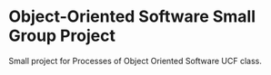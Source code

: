 # Object-Oriented Software Small Group Project
Small project for Processes of Object Oriented Software UCF class.

